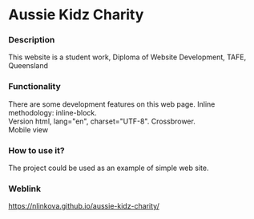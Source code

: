 # Aussie Kidz Charity

### Description

This website is a student work, Diploma of Website Development, TAFE, Queensland

### Functionality

There are some development features on this web page. Inline methodology: inline-block.
<br>Version html, lang="en", charset="UTF-8". Crossbrower.
<br>Mobile view

### How to use it?

The project could be used as an example of simple web site.

### Weblink

https://nlinkova.github.io/aussie-kidz-charity/
